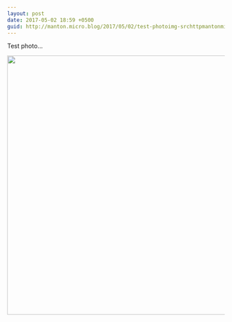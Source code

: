 ```yaml
---
layout: post
date: 2017-05-02 18:59 +0500
guid: http://manton.micro.blog/2017/05/02/test-photoimg-srchttpmantonmicrobloguploadsdfdjpg.html
---
```

Test photo...

<img src="http://manton.micro.blog/uploads/2017/8760d66f6d.jpg" width="600" height="600" style="height: auto" />
